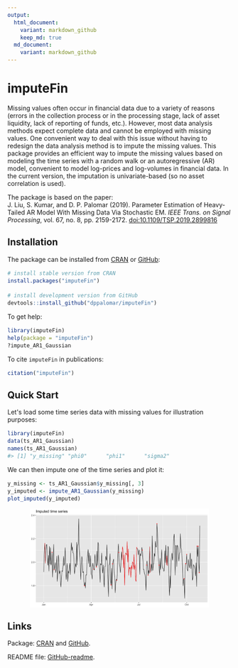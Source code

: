 ```yaml
---
output:
  html_document:
    variant: markdown_github
    keep_md: true
  md_document:
    variant: markdown_github
---
```


<!-- README.md is generated from README.Rmd. Please edit that file -->



# imputeFin
<!---
[![CRAN_Status_Badge](https://www.r-pkg.org/badges/version/imputeFin)](https://CRAN.R-project.org/package=imputeFin)
[![CRAN Downloads](https://cranlogs.r-pkg.org/badges/imputeFin)](https://CRAN.R-project.org/package=imputeFin)
[![CRAN Downloads Total](https://cranlogs.r-pkg.org/badges/grand-total/imputeFin?color=brightgreen)](https://CRAN.R-project.org/package=imputeFin)
--->

Missing values often occur in financial data due to a variety 
of reasons (errors in the collection process or in the processing stage, 
lack of asset liquidity, lack of reporting of funds, etc.). However, 
most data analysis methods expect complete data and cannot be employed 
with missing values. One convenient way to deal with this issue without 
having to redesign the data analysis method is to impute the missing 
values. This package provides an efficient way to impute the missing 
values based on modeling the time series with a random walk or an 
autoregressive (AR) model, convenient to model log-prices and log-volumes 
in financial data. In the current version, the imputation is 
univariate-based (so no asset correlation is used). 

The package is based on the paper:   
J. Liu, S. Kumar, and D. P. Palomar (2019). Parameter Estimation of 
Heavy-Tailed AR Model With Missing Data Via Stochastic EM. _IEEE Trans. on 
Signal Processing_, vol. 67, no. 8, pp. 2159-2172. <doi:10.1109/TSP.2019.2899816>


## Installation
The package can be installed from [CRAN](https://CRAN.R-project.org/package=imputeFin) or [GitHub](https://github.com/dppalomar/imputeFin):

```r
# install stable version from CRAN
install.packages("imputeFin")

# install development version from GitHub
devtools::install_github("dppalomar/imputeFin")
```

To get help:

```r
library(imputeFin)
help(package = "imputeFin")
?impute_AR1_Gaussian
```

To cite `imputeFin` in publications:

```r
citation("imputeFin")
```



## Quick Start
Let's load some time series data with missing values for illustration purposes:

```r
library(imputeFin)
data(ts_AR1_Gaussian)
names(ts_AR1_Gaussian)
#> [1] "y_missing" "phi0"      "phi1"      "sigma2"
```

We can then impute one of the time series and plot it:

```r
y_missing <- ts_AR1_Gaussian$y_missing[, 3]
y_imputed <- impute_AR1_Gaussian(y_missing)
plot_imputed(y_imputed)
```

<img src="man/figures/README-unnamed-chunk-6-1.png" width="80%" style="display: block; margin: auto;" />




<!---
## Documentation
For more detailed information, please check the
[vignette](https://CRAN.R-project.org/package=imputeFin/vignettes/ImputeFinancialTimeSeries.html).
--->

## Links
Package: [CRAN](https://CRAN.R-project.org/package=imputeFin) and [GitHub](https://github.com/dppalomar/imputeFin).

README file: [GitHub-readme](https://github.com/dppalomar/imputeFin/blob/master/README.md).

<!---
Vignette: [CRAN-vignette](https://CRAN.R-project.org/package=imputeFin/vignettes/ImputeFinancialTimeSeries.html).
--->

